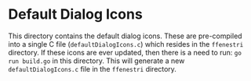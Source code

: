 # Default Dialog Icons

This directory contains the default dialog icons. These are pre-compiled into a single C file (`defaultDialogIcons.c`) which resides in the `ffenestri` directory. If these icons are ever updated, then there is a need to run: `go run build.go` in this directory. This will generate a new `defaultDialogIcons.c` file in the `ffenestri` directory.
